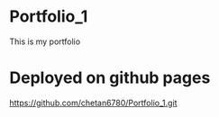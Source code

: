 # Portfolio_1
This is my portfolio
# Deployed on github pages
https://github.com/chetan6780/Portfolio_1.git
